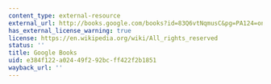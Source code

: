 ```yaml
---
content_type: external-resource
external_url: http://books.google.com/books?id=83Q6vtNqmusC&pg=PA124=onepage
has_external_license_warning: true
license: https://en.wikipedia.org/wiki/All_rights_reserved
status: ''
title: Google Books
uid: e384f122-a024-49f2-92bc-ff422f2b1851
wayback_url: ''
---
```

